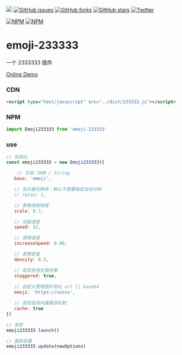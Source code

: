 [![](https://badge.juejin.im/entry/599dc6da6fb9a0247b3b5c72/likes.svg?style=flat-square)](https://juejin.im/entry/599dc6da6fb9a0247b3b5c72/detail)
[![GitHub issues](https://img.shields.io/github/issues/surmon-china/emoji-233333.svg?style=flat-square)](https://github.com/surmon-china/emoji-233333/issues)
[![GitHub forks](https://img.shields.io/github/forks/surmon-china/emoji-233333.svg?style=flat-square)](https://github.com/surmon-china/emoji-233333/network)
[![GitHub stars](https://img.shields.io/github/stars/surmon-china/emoji-233333.svg?style=flat-square)](https://github.com/surmon-china/emoji-233333/stargazers)
[![Twitter](https://img.shields.io/twitter/url/https/github.com/surmon-china/emoji-233333.svg?style=flat-square)](https://twitter.com/intent/tweet?url=https://github.com/surmon-china/emoji-233333)

[![NPM](https://nodei.co/npm/emoji-233333.png?downloads=true&downloadRank=true&stars=true)](https://nodei.co/npm/emoji-233333/)
[![NPM](https://nodei.co/npm-dl/emoji-233333.png?months=9&height=3)](https://nodei.co/npm/emoji-233333/)

# emoji-233333

一个 2333333 插件

[Online Demo](https://surmon-china.github.io/emoji-233333/test/index.html)

### CDN

```html
<script type="text/javascript" src="../dist/233333.js"></script>
```

### NPM

```javascript
import Emoji233333 from 'emoji-233333'
```


### use

```javascript
// 实例化
const emoji233333 = new Emoji233333({

    // 文档：DOM / String
   base: 'emoji',

   // 显示器分辨率：默认不需要指定自动分析
   // ratio: 1,

   // 表情缩放程度
   scale: 0.7,

   // 动画速度
   speed: 12,

   // 递增速度
   increaseSpeed: 0.06,

   // 表情密度
   density: 0.3,

   // 是否启用交错效果
   staggered: true,
   
   // 自定义表情图片地址 url || base64
   emoji: 'https://xxxxx',

   // 是否启用内置缓存机制
   cache: true
})

// 发射
emoji233333.launch()

// 更新配置
emoji233333.update(newOptions)
```
